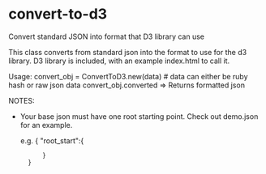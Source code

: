 convert-to-d3
=============

Convert standard JSON into format that D3 library can use

This class converts from standard json into the format to use for the d3 library.
D3 library is included, with an example index.html to call it.

Usage:
convert_obj = ConvertToD3.new(data)  # data can either be ruby hash or raw json data
convert_obj.converted   => Returns formatted json


NOTES:
- Your base json must have one root starting point. Check out demo.json for an example.

    e.g.
        {
            "root_start":{


            }
        }
